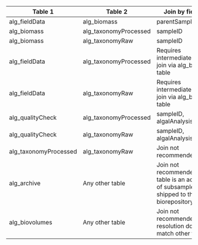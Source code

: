 |Table 1|Table 2|Join by field(s)|
|------------------------|------------------------|-------------------------------|
alg_fieldData|alg_biomass|parentSampleID
alg_biomass|alg_taxonomyProcessed|sampleID
alg_biomass|alg_taxonomyRaw|sampleID
alg_fieldData|alg_taxonomyProcessed|Requires intermediate table: join via alg_biomass table
alg_fieldData|alg_taxonomyRaw|Requires intermediate table: join via alg_biomass table
alg_qualityCheck|alg_taxonomyProcessed|sampleID, algalAnalysisMethod
alg_qualityCheck|alg_taxonomyRaw|sampleID, algalAnalysisMethod
alg_taxonomyProcessed|alg_taxonomyRaw|Join not recommended.
alg_archive|Any other table|Join not recommended. This table is an account of subsamples shipped to the biorepository.
alg_biovolumes|Any other table|Join not recommended. Data resolution does not match other tables.
